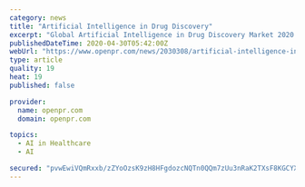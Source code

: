```yaml
---
category: news
title: "Artificial Intelligence in Drug Discovery"
excerpt: "Global Artificial Intelligence in Drug Discovery Market 2020 2024 examines the market in detail along with focusing on significant market dynamics for the key players in the market This research report offers granulated yet in depth analysis of revenue share"
publishedDateTime: 2020-04-30T05:42:00Z
webUrl: "https://www.openpr.com/news/2030308/artificial-intelligence-in-drug-discovery-market-2020-2024"
type: article
quality: 19
heat: 19
published: false

provider:
  name: openpr.com
  domain: openpr.com

topics:
  - AI in Healthcare
  - AI

secured: "pvwEwiVQmRxxb/zZYoOzsK9zH8HFgdozcNQTn0QQm7zUu3nRaK2TXsF8KGCYXCzTgaqOQisX/bTC1ZmgoStR3HNqe3J9pcs+PWLe/NXLHAP0VNOltGhehPdS6fKWz2YaV3eI4D+rIm2pxeeFRromBimmtMbHlSsXv25u/pyaC6omg4NlGJYpVwg1w6CCLENTRFw6nGA0EKL7AoK5KFFU2S0MYAYEJRsf3Gp2Y3O0qeNAvns2iHMoZ/2LfNDCWioABgVnD5Z243MUZAi7aZc1SbuRYrNSvTy4ojOrfON2sHEUelHQhrCaD9uOrpa7Y8YfC9QarSBfrEZYuyZx+uU372sG9OS563QFETFI9v7rG93vN4a0vu43tzPLgudMYWBwpLxjWz2JKmaxuLitmcBoLuwf3Ajw9QsJURK0ZDk7ZEFNW7+Nc/m5LdKgUKwYB0EYBW/zmcjOAn0ry/Qpin4ZBfRc/u7dWI9KVyZ5sPjHiRo=;QTW9w30/Wss9bfo2BcnuxA=="
---
```


